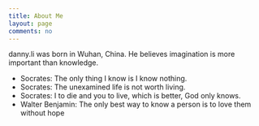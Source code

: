 ```yaml
---
title: About Me
layout: page
comments: no
---
```


danny.li was born in Wuhan, China. He believes imagination is more important than knowledge. 

- Socrates: The only thing I know is I know nothing.
- Socrates: The unexamined life is not worth living.
- Socrates: I to die and you to live, which is better, God only knows.
- Walter Benjamin: The only best way to know a person is to love them without hope
